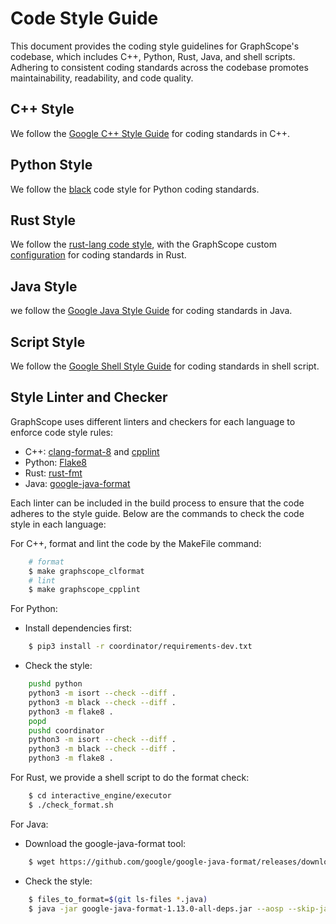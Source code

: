 # Code Style Guide

This document provides the coding style guidelines for GraphScope's codebase, which includes C++, Python, Rust, Java, and shell scripts.
Adhering to consistent coding standards across the codebase promotes maintainability, readability, and code quality.

## C++ Style

We follow the [Google C++ Style Guide](https://google.github.io/styleguide/cppguide.html) for coding standards in C++.

## Python Style

We follow the [black](https://github.com/psf/black) code style for Python coding standards.

## Rust Style

We follow the [rust-lang code style](https://github.com/rust-lang/style-team/blob/master/guide/guide.md),
with the GraphScope custom [configuration](https://github.com/alibaba/GraphScope/blob/main/interactive_engine/executor/rustfmt.toml) for coding standards in Rust.

## Java Style

we follow the [Google Java Style Guide](https://google.github.io/styleguide/javaguide.html) for coding standards in Java.

## Script Style

We follow the [Google Shell Style Guide](https://google.github.io/styleguide/shellguide.html) for coding standards in shell script.

## Style Linter and Checker

GraphScope uses different linters and checkers for each language to enforce code style rules:

- C++: [clang-format-8](https://releases.llvm.org/8.0.0/tools/clang/docs/ClangFormat.html) and [cpplint](https://github.com/cpplint/cpplint)
- Python: [Flake8](https://flake8.pycqa.org/en/latest/)
- Rust: [rust-fmt](https://github.com/rust-lang/rustfmt)
- Java: [google-java-format](https://github.com/google/google-java-format)

Each linter can be included in the build process to ensure that the code adheres to the style guide.
Below are the commands to check the code style in each language:

For C++, format and lint the code by the MakeFile command:

```bash
    # format
    $ make graphscope_clformat
    # lint
    $ make graphscope_cpplint
```

For Python:

- Install dependencies first:

```bash
    $ pip3 install -r coordinator/requirements-dev.txt
```

- Check the style:

```bash
    pushd python
    python3 -m isort --check --diff .
    python3 -m black --check --diff .
    python3 -m flake8 .
    popd
    pushd coordinator
    python3 -m isort --check --diff .
    python3 -m black --check --diff .
    python3 -m flake8 .
```

For Rust, we provide a shell script to do the format check:

```bash
    $ cd interactive_engine/executor
    $ ./check_format.sh
```

For Java:

-  Download the google-java-format tool: 

```bash
    $ wget https://github.com/google/google-java-format/releases/download/v1.13.0/google-java-format-1.13.0-all-deps.jar
```

- Check the style:

```bash
    $ files_to_format=$(git ls-files *.java)
    $ java -jar google-java-format-1.13.0-all-deps.jar --aosp --skip-javadoc-formatting -i $files_to_format
```
